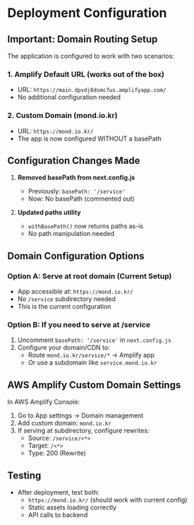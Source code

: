 # Deployment Configuration

## Important: Domain Routing Setup

The application is configured to work with two scenarios:

### 1. Amplify Default URL (works out of the box)
- URL: `https://main.dpvdj8dsmc7us.amplifyapp.com/`
- No additional configuration needed

### 2. Custom Domain (mond.io.kr)
- URL: `https://mond.io.kr/`
- The app is now configured WITHOUT a basePath

## Configuration Changes Made

1. **Removed basePath from next.config.js**
   - Previously: `basePath: '/service'`
   - Now: No basePath (commented out)

2. **Updated paths utility**
   - `withBasePath()` now returns paths as-is
   - No path manipulation needed

## Domain Configuration Options

### Option A: Serve at root domain (Current Setup)
- App accessible at: `https://mond.io.kr/`
- No `/service` subdirectory needed
- This is the current configuration

### Option B: If you need to serve at /service
1. Uncomment `basePath: '/service'` in `next.config.js`
2. Configure your domain/CDN to:
   - Route `mond.io.kr/service/*` → Amplify app
   - Or use a subdomain like `service.mond.io.kr`

## AWS Amplify Custom Domain Settings

In AWS Amplify Console:
1. Go to App settings → Domain management
2. Add custom domain: `mond.io.kr`
3. If serving at subdirectory, configure rewrites:
   - Source: `/service/<*>`
   - Target: `/<*>`
   - Type: 200 (Rewrite)

## Testing
- After deployment, test both:
  - `https://mond.io.kr/` (should work with current config)
  - Static assets loading correctly
  - API calls to backend